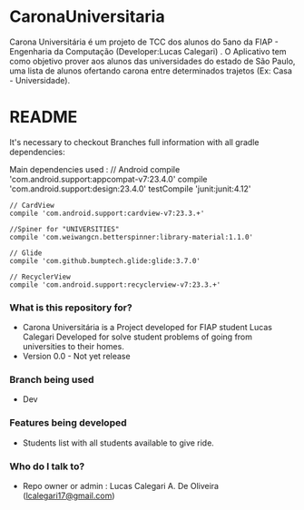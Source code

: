 # CaronaUniversitaria
Carona Universitária é um projeto de TCC dos alunos do 5ano da FIAP - Engenharia da Computação (Developer:Lucas Calegari) . O Aplicativo tem como objetivo prover aos alunos das universidades do estado de São Paulo, uma lista de alunos ofertando carona entre determinados trajetos (Ex: Casa - Universidade).

# README #

It's necessary to checkout Branches full information with all gradle dependencies:

Main dependencies used : 
    // Android
    compile 'com.android.support:appcompat-v7:23.4.0'
    compile 'com.android.support:design:23.4.0'
    testCompile 'junit:junit:4.12'

    // CardView
    compile 'com.android.support:cardview-v7:23.3.+'

    //Spiner for "UNIVERSITIES"
    compile 'com.weiwangcn.betterspinner:library-material:1.1.0'

    // Glide
    compile 'com.github.bumptech.glide:glide:3.7.0'

    // RecyclerView
    compile 'com.android.support:recyclerview-v7:23.3.+'

### What is this repository for? ###

* Carona Universitária is a Project developed for FIAP student Lucas Calegari
Developed for solve student problems of going from universities to their homes.
* Version 0.0 - Not yet release

### Branch being used ###

* Dev

### Features being developed ###

* Students list with all students available to give ride.

### Who do I talk to? ###

* Repo owner or admin : Lucas Calegari A. De Oliveira (lcalegari17@gmail.com)
